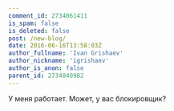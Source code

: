 ```yaml
---
comment_id: 2734061411
is_spam: false
is_deleted: false
post: /new-blog/
date: 2016-06-16T13:58:03Z
author_fullname: 'Ivan Grishaev'
author_nickname: 'igrishaev'
author_is_anon: false
parent_id: 2734040982
---
```


<p>У меня работает. Может, у вас блокировщик?</p>
